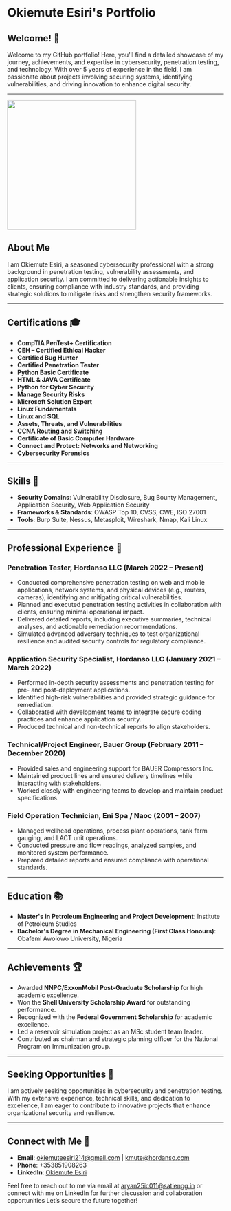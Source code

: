 # Okiemute Esiri's Portfolio

## Welcome! 👋

Welcome to my GitHub portfolio! Here, you'll find a detailed showcase of my journey, achievements, and expertise in cybersecurity, penetration testing, and technology. With over 5 years of experience in the field, I am passionate about projects involving securing systems, identifying vulnerabilities, and driving innovation to enhance digital security.

---
<img src="[https://i.imgur.com/your_image_link.jpg](https://github.com/Kmute11/Portfolio/blob/main/Images/freyt.webp)" width="300" height="auto">

## About Me

I am Okiemute Esiri, a seasoned cybersecurity professional with a strong background in penetration testing, vulnerability assessments, and application security. I am committed to delivering actionable insights to clients, ensuring compliance with industry standards, and providing strategic solutions to mitigate risks and strengthen security frameworks.

---

## Certifications 🎓

- **CompTIA PenTest+ Certification**
- **CEH – Certified Ethical Hacker**
- **Certified Bug Hunter**
- **Certified Penetration Tester**
- **Python Basic Certificate**
- **HTML & JAVA Certificate**
- **Python for Cyber Security**
- **Manage Security Risks**
- **Microsoft Solution Expert**
- **Linux Fundamentals**
- **Linux and SQL**
- **Assets, Threats, and Vulnerabilities**
- **CCNA Routing and Switching**
- **Certificate of Basic Computer Hardware**
- **Connect and Protect: Networks and Networking**
- **Cybersecurity Forensics**

---

## Skills 🔧

- **Security Domains**: Vulnerability Disclosure, Bug Bounty Management, Application Security, Web Application Security
- **Frameworks & Standards**: OWASP Top 10, CVSS, CWE, ISO 27001
- **Tools**: Burp Suite, Nessus, Metasploit, Wireshark, Nmap, Kali Linux

---

## Professional Experience 💼

### Penetration Tester, Hordanso LLC (March 2022 – Present)

- Conducted comprehensive penetration testing on web and mobile applications, network systems, and physical devices (e.g., routers, cameras), identifying and mitigating critical vulnerabilities.
- Planned and executed penetration testing activities in collaboration with clients, ensuring minimal operational impact.
- Delivered detailed reports, including executive summaries, technical analyses, and actionable remediation recommendations.
- Simulated advanced adversary techniques to test organizational resilience and audited security controls for regulatory compliance.

### Application Security Specialist, Hordanso LLC (January 2021 – March 2022)

- Performed in-depth security assessments and penetration testing for pre- and post-deployment applications.
- Identified high-risk vulnerabilities and provided strategic guidance for remediation.
- Collaborated with development teams to integrate secure coding practices and enhance application security.
- Produced technical and non-technical reports to align stakeholders.

### Technical/Project Engineer, Bauer Group (February 2011 – December 2020)

- Provided sales and engineering support for BAUER Compressors Inc.
- Maintained product lines and ensured delivery timelines while interacting with stakeholders.
- Worked closely with engineering teams to develop and maintain product specifications.

### Field Operation Technician, Eni Spa / Naoc (2001 – 2007)

- Managed wellhead operations, process plant operations, tank farm gauging, and LACT unit operations.
- Conducted pressure and flow readings, analyzed samples, and monitored system performance.
- Prepared detailed reports and ensured compliance with operational standards.

---

## Education 📚

- **Master's in Petroleum Engineering and Project Development**: Institute of Petroleum Studies
- **Bachelor's Degree in Mechanical Engineering (First Class Honours)**: Obafemi Awolowo University, Nigeria

---

## Achievements 🏆

- Awarded **NNPC/ExxonMobil Post-Graduate Scholarship** for high academic excellence.
- Won the **Shell University Scholarship Award** for outstanding performance.
- Recognized with the **Federal Government Scholarship** for academic excellence.
- Led a reservoir simulation project as an MSc student team leader.
- Contributed as chairman and strategic planning officer for the National Program on Immunization group.

---

## Seeking Opportunities 🌟

I am actively seeking opportunities in cybersecurity and penetration testing. With my extensive experience, technical skills, and dedication to excellence, I am eager to contribute to innovative projects that enhance organizational security and resilience.

---

## Connect with Me 📧

- **Email**: [okiemuteesiri214@gmail.com](mailto:okiemuteesiri214@gmail.com) | [kmute@hordanso.com](mailto:kmute@hordanso.com)
- **Phone**: +353851908263
- **LinkedIn**: [Okiemute Esiri](https://www.linkedin.com/in/okiemute-esiri-78b857249?lipi=urn%3Ali%3Apage%3Ad_flagship3_profile_view_base_contact_details%3BusGd4uiOSNOHZweDN9w0cw%3D%3D)

Feel free to reach out to me via email at aryan25ic011@satiengg.in or connect with me on LinkedIn for further discussion and collaboration opportunities
Let’s secure the future together!




